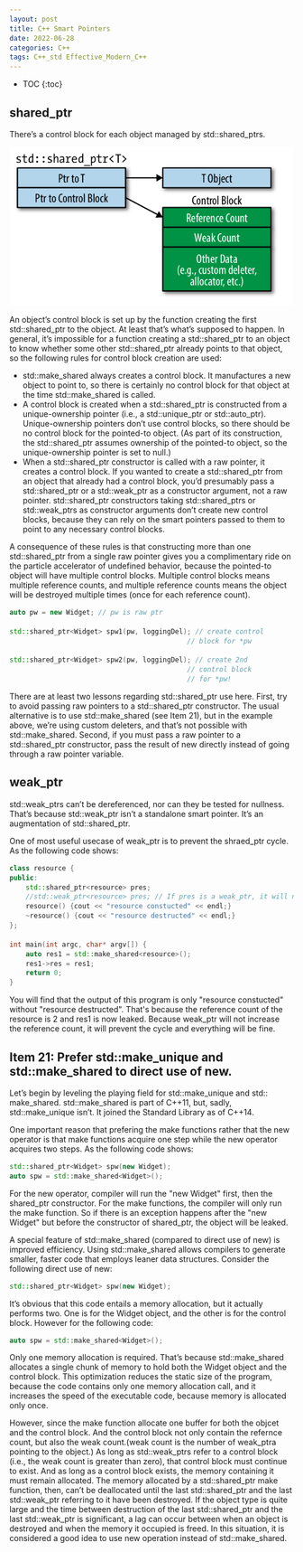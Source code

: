 ```yaml
---
layout: post
title: C++ Smart Pointers
date: 2022-06-28
categories: C++
tags: C++_std Effective_Modern_C++
---
```


* TOC
{:toc}

## shared_ptr

There’s a control block for each object managed by std::shared_ptrs.

![shared_ptr control block](https://github.com/SaltyFish123/SaltyFish123.github.io/blob/master/assets/images/c++_notes/shared_ptr_control_block.png?raw=true)

An object’s control block is set up by the function creating the first std::shared_ptr to the object. At least that’s what’s supposed to happen. In general, it’s impossible for a function creating a std::shared_ptr to an object to know whether some other std::shared_ptr already points to that object, so the following rules for control block creation are used:

* std::make_shared always creates a control block. It manufactures a new object to point to, so there is certainly no control block for that object at the time std::make_shared is called.
* A control block is created when a std::shared_ptr is constructed from a unique-ownership pointer (i.e., a std::unique_ptr or std::auto_ptr). Unique-ownership pointers don’t use control blocks, so there should be no control block for the pointed-to object. (As part of its construction, the std::shared_ptr assumes ownership of the pointed-to object, so the unique-ownership pointer is set to null.)
* When a std::shared_ptr constructor is called with a raw pointer, it creates a control block. If you wanted to create a std::shared_ptr from an object that already had a control block, you’d presumably pass a std::shared_ptr or a std::weak_ptr as a constructor argument, not a raw pointer. std::shared_ptr constructors taking std::shared_ptrs or std::weak_ptrs as constructor arguments don’t create new control blocks, because they can rely on the smart pointers passed to them to point to any necessary control blocks.

A consequence of these rules is that constructing more than one std::shared_ptr from a single raw pointer gives you a complimentary ride on the particle accelerator of undefined behavior, because the pointed-to object will have multiple control blocks. Multiple control blocks means multiple reference counts, and multiple reference counts means the object will be destroyed multiple times (once for each reference count).

```cpp
auto pw = new Widget; // pw is raw ptr

std::shared_ptr<Widget> spw1(pw, loggingDel); // create control
                                            // block for *pw

std::shared_ptr<Widget> spw2(pw, loggingDel); // create 2nd
                                            // control block
                                            // for *pw!
```

There are at least two lessons regarding std::shared_ptr use here. First, try to avoid passing raw pointers to a std::shared_ptr constructor. The usual alternative is to use std::make_shared (see Item 21), but in the example above, we’re using custom deleters, and that’s not possible with std::make_shared. Second, if you must pass a raw pointer to a std::shared_ptr constructor, pass the result of new directly instead of going through a raw pointer variable.

## weak_ptr

std::weak_ptrs can’t be dereferenced, nor can they be tested for nullness. That’s because std::weak_ptr isn’t a standalone smart pointer. It’s an augmentation of std::shared_ptr.

One of most useful usecase of weak_ptr is to prevent the shraed_ptr cycle. As the following code shows:

```cpp
class resource {
public:
    std::shared_ptr<resource> pres;
    //std::weak_ptr<resource> pres; // If pres is a weak_ptr, it will not increase the reference count
    resource() {cout << "resource constucted" << endl;}
    ~resource() {cout << "resource destructed" << endl;}
};

int main(int argc, char* argv[]) {
    auto res1 = std::make_shared<resource>();
    res1->res = res1;
    return 0;
}
```

You will find that the output of this program is only "resource constucted" without "resource destructed". That's because the reference count of the resource is 2 and res1 is now leaked. Because weak_ptr will not increase the reference count, it will prevent the cycle and everything will be fine.

## Item 21: Prefer std::make_unique and std::make_shared to direct use of new.

Let’s begin by leveling the playing field for std::make_unique and std:: make_shared. std::make_shared is part of C++11, but, sadly, std::make_unique isn’t. It joined the Standard Library as of C++14.

One important reason that prefering the make functions rather that the new operator is that make functions acquire one step while the new operator acquires two steps. As the following code shows:

```cpp
std::shared_ptr<Widget> spw(new Widget);
auto spw = std::make_shared<Widget>();
```

For the new operator, compiler will run the "new Widget" first, then the shared_ptr constructor. For the make functions, the compiler will only run the make function. So if there is an exception happens after the "new Widget" but before the constructor of shared_ptr, the object will be leaked.

A special feature of std::make_shared (compared to direct use of new) is improved efficiency. Using std::make_shared allows compilers to generate smaller, faster code that employs leaner data structures. Consider the following direct use of new:

```cpp
std::shared_ptr<Widget> spw(new Widget);
```

It’s obvious that this code entails a memory allocation, but it actually performs two. One is for the Widget object, and the other is for the control block. However for the following code:

```cpp
auto spw = std::make_shared<Widget>();
```

Only one memory allocation is required. That’s because std::make_shared allocates a single chunk of memory to hold both the Widget object and the control block. This optimization reduces the static size of the program, because the code contains only one memory allocation call, and it increases the speed of the executable code, because memory is allocated only once.

However, since the make function allocate one buffer for both the objcet and the control block. And the control block not only contain the refernce count, but also the weak count.(weak count is the number of weak_ptra pointing to the object.) As long as std::weak_ptrs refer to a control block (i.e., the weak count is greater than zero), that control block must continue to exist. And as long as a control block exists, the memory containing it must remain allocated. The memory allocated by a std::shared_ptr make function, then, can’t be deallocated until the last std::shared_ptr and the last std::weak_ptr referring to it have been destroyed. If the object type is quite large and the time between destruction of the last std::shared_ptr and the last std::weak_ptr is significant, a lag can occur between when an object is destroyed and when the memory it occupied is freed. In this situation, it is considered a good idea to use new operation instead of std::make_shared.
